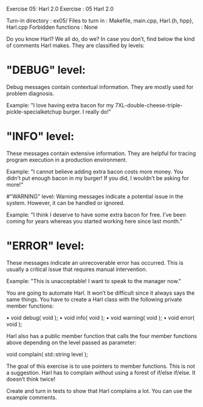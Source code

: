 Exercise 05: Harl 2.0
Exercise : 05
Harl 2.0

Turn-in directory : ex05/
Files to turn in : Makefile, main.cpp, Harl.{h, hpp}, Harl.cpp
Forbidden functions : None

Do you know Harl? We all do, do we? In case you don’t, find below the kind of
comments Harl makes. They are classified by levels:

# "DEBUG" level:
Debug messages contain contextual information. They are mostly used for problem diagnosis.

Example: "I love having extra bacon for my 7XL-double-cheese-triple-pickle-specialketchup burger. 
I really do!"

# "INFO" level:
These messages contain extensive information. 
They are helpful for tracing program execution in a production environment.

Example: "I cannot believe adding extra bacon costs more money. You didn’t put
enough bacon in my burger! If you did, I wouldn’t be asking for more!"

#"WARNING" level:
Warning messages indicate a potential issue in the system.
However, it can be handled or ignored.

Example: "I think I deserve to have some extra bacon for free. I’ve been coming for
years whereas you started working here since last month."

# "ERROR" level: 
These messages indicate an unrecoverable error has occurred.
This is usually a critical issue that requires manual intervention.

Example: "This is unacceptable! I want to speak to the manager now."

You are going to automate Harl. It won’t be difficult since it always says the same
things. You have to create a Harl class with the following private member functions:

• void debug( void );
• void info( void );
• void warning( void );
• void error( void );

Harl also has a public member function that calls the four member functions above
depending on the level passed as parameter:

void complain( std::string level );

The goal of this exercise is to use pointers to member functions. This is not a suggestion. 
Harl has to complain without using a forest of if/else if/else. It doesn’t think twice!

Create and turn in tests to show that Harl complains a lot. You can use the example
comments.